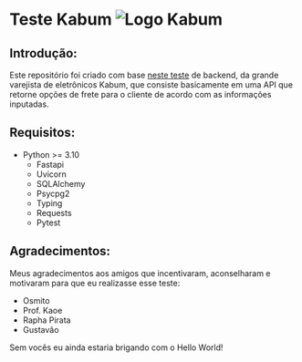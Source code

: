 # Teste Kabum ![Logo Kabum](https://camo.githubusercontent.com/925d2ae900e1400b943fd1d077c2c7df3d28d51ba728e93e42636d92fd7cb2cf/68747470733a2f2f7374617469632e6b6162756d2e636f6d2e62722f636f6e746575646f2f74656d61732f3030312f696d6167656e732f746f706f2f6c6f676f5f6b6162756d5f2e706e67)

## Introdução:
Este repositório foi criado com base [neste teste](https://github.com/kabum/testes-kabum/tree/master/Teste%20Back-End%201) de backend, da grande varejista de eletrônicos Kabum, que consiste basicamente em uma API que retorne opções de frete para o cliente de acordo com as informações inputadas.

## Requisitos:
- Python >= 3.10
    - Fastapi
    - Uvicorn
    - SQLAlchemy
    - Psycpg2
    - Typing
    - Requests
    - Pytest

## Agradecimentos:
Meus agradecimentos aos amigos que incentivaram, aconselharam e motivaram para que eu realizasse esse teste:

- Osmito
- Prof. Kaoe
- Rapha Pirata
- Gustavão

Sem vocês eu ainda estaria brigando com o Hello World!
